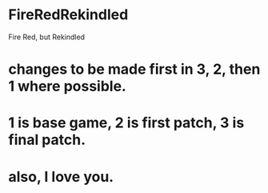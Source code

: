# FireRedRekindled
 Fire Red, but Rekindled

# changes to be made first in 3, 2, then 1 where possible. 
# 1 is base game, 2 is first patch, 3 is final patch.

# also, I love you.
